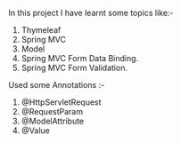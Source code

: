 In this project I have learnt some topics like:-
1. Thymeleaf
2. Spring MVC
3. Model
4. Spring MVC Form Data Binding.
5. Spring MVC Form Validation.
   
Used some Annotations :-
1. @HttpServletRequest
2. @RequestParam
3. @ModelAttribute
4. @Value
